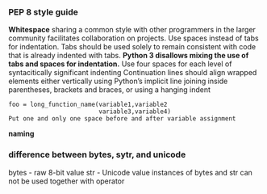 
### PEP 8 style guide
**Whitespace**
sharing a common style with other programmers in the larger community facilitates collaboration on projects.
Use spaces instead of tabs for indentation. Tabs should be used solely to remain consistent with code that is already indented with tabs.
**Python 3 disallows mixing the use of tabs and spaces for indentation.**
Use four spaces for each level of syntacitically significant indenting
Continuation lines should align wrapped elements either vertically using Python’s implicit line joining inside parentheses, brackets and braces, or using a hanging indent
```
foo = long_function_name(variable1,variable2
                         variable3,variable4)
Put one and only one space before and after variable assignment
```
**naming**
### difference between bytes, sytr, and unicode
bytes - raw 8-bit value
str   - Unicode value
instances of bytes and str can not be used together with operator
